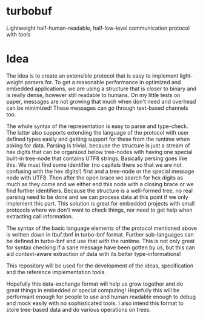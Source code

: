 # turbobuf
Lightweight half-human-readable, half-low-level communication protocol with tools

Idea
====
The idea is to create an extensible protocol that is easy to implement light-weight parsers for. To get a reasonable performance in optimized and embedded applications, we are using a structure that is closer to binary and is really dense, however still readable to humans. On my little tests on paper, messages are not growing that much when don't need and overhead can be minimized! These messages can go through text-based channels too.

The whole syntax of the representation is easy to parse and type-check. The latter also supports extending the language of the protocol with user defined types easily and getting support for these from the runtime when asking for data. Parsing is trivial, because the structure is just a stream of hex digits that can be organized below tree-nodes with having one special built-in tree-node that contains UTF8 strings. Basically persing goes like this: We must find some identifier (no capitals there so that we are not confusing with the hex digits!) first and a tree-node or the special message node with UTF8. Then after the open brace we search for hex digits as much as they come and we either end this node with a closing brace or we find further identifiers. Because the structure is a well-formed tree, no real parsing need to be done and we can process data at this point if we only implement this part. This solution is great for embedded projects with small protocols where we don't want to check things, nor need to get help when extracting call information.

The syntax of the basic language elements of the protocol mentioned above is written down in tbuf.tbnf in turbo-bnf format. Further sub-languages can be defined in turbo-bnf and use that with the runtime. This is not only great for syntax checking if a sane message have been gotten by us, but this can aid context-aware extraction of data with its better type-informations!

This repository will be used for the development of the ideas, specification and the reference implementation tools.

Hopefully this data-exchange format will help us grow together and do great things in embedded or special computing! Hopefully this will be performant enough for people to use and human readable enough to debug and mock easily with no sophisticated tools. I also intend this format to store tree-based data and do various operations on trees.
